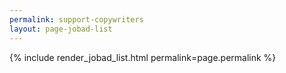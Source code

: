 ```yaml
---
permalink: support-copywriters
layout: page-jobad-list
---
```

{% include render_jobad_list.html permalink=page.permalink %}
